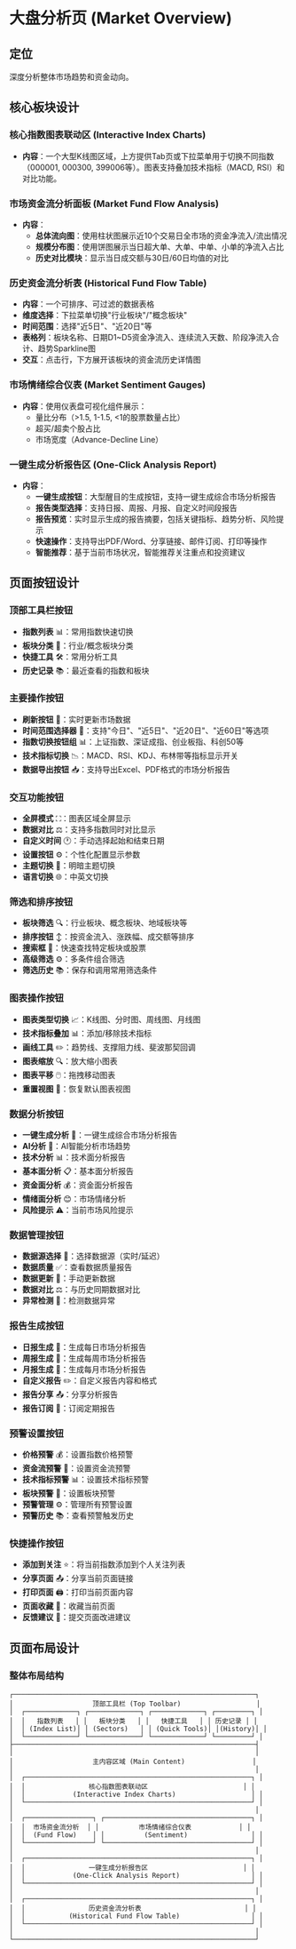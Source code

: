 # 大盘分析页 (Market Overview)

## 定位
深度分析整体市场趋势和资金动向。

## 核心板块设计

### 核心指数图表联动区 (Interactive Index Charts)
- **内容**：一个大型K线图区域，上方提供Tab页或下拉菜单用于切换不同指数（000001, 000300, 399006等）。图表支持叠加技术指标（MACD, RSI）和对比功能。

### 市场资金流分析面板 (Market Fund Flow Analysis)
- **内容**：
  - **总体流向图**：使用柱状图展示近10个交易日全市场的资金净流入/流出情况
  - **规模分布图**：使用饼图展示当日超大单、大单、中单、小单的净流入占比
  - **历史对比模块**：显示当日成交额与30日/60日均值的对比

### 历史资金流分析表 (Historical Fund Flow Table)
- **内容**：一个可排序、可过滤的数据表格
- **维度选择**：下拉菜单切换"行业板块"/"概念板块"
- **时间范围**：选择"近5日"、"近20日"等
- **表格列**：板块名称、日期D1~D5资金净流入、连续流入天数、阶段净流入合计、趋势Sparkline图
- **交互**：点击行，下方展开该板块的资金流历史详情图

### 市场情绪综合仪表 (Market Sentiment Gauges)
- **内容**：使用仪表盘可视化组件展示：
  - 量比分布（>1.5, 1-1.5, <1的股票数量占比）
  - 超买/超卖个股占比
  - 市场宽度（Advance-Decline Line）

### 一键生成分析报告区 (One-Click Analysis Report)
- **内容**：
  - **一键生成按钮**：大型醒目的生成按钮，支持一键生成综合市场分析报告
  - **报告类型选择**：支持日报、周报、月报、自定义时间段报告
  - **报告预览**：实时显示生成的报告摘要，包括关键指标、趋势分析、风险提示
  - **快速操作**：支持导出PDF/Word、分享链接、邮件订阅、打印等操作
  - **智能推荐**：基于当前市场状况，智能推荐关注重点和投资建议

## 页面按钮设计

### 顶部工具栏按钮
- **指数列表** 📊：常用指数快速切换
- **板块分类** 🏢：行业/概念板块分类
- **快捷工具** 🛠️：常用分析工具
- **历史记录** 📚：最近查看的指数和板块

### 主要操作按钮
- **刷新按钮** 🔄：实时更新市场数据
- **时间范围选择器** 📅：支持"今日"、"近5日"、"近20日"、"近60日"等选项
- **指数切换按钮组** 📊：上证指数、深证成指、创业板指、科创50等
- **技术指标切换** 📉：MACD、RSI、KDJ、布林带等指标显示开关
- **数据导出按钮** 📥：支持导出Excel、PDF格式的市场分析报告

### 交互功能按钮
- **全屏模式** ⛶：图表区域全屏显示
- **数据对比** ⚖️：支持多指数同时对比显示
- **自定义时间** 🕐：手动选择起始和结束日期
- **设置按钮** ⚙️：个性化配置显示参数
- **主题切换** 🌙：明暗主题切换
- **语言切换** 🌐：中英文切换

### 筛选和排序按钮
- **板块筛选** 🔍：行业板块、概念板块、地域板块等
- **排序按钮** ↕️：按资金流入、涨跌幅、成交额等排序
- **搜索框** 🔎：快速查找特定板块或股票
- **高级筛选** ⚙️：多条件组合筛选
- **筛选历史** 📚：保存和调用常用筛选条件

### 图表操作按钮
- **图表类型切换** 📈：K线图、分时图、周线图、月线图
- **技术指标叠加** 📊：添加/移除技术指标
- **画线工具** ✏️：趋势线、支撑阻力线、斐波那契回调
- **图表缩放** 🔍：放大缩小图表
- **图表平移** 🖱️：拖拽移动图表
- **重置视图** 🔄：恢复默认图表视图

### 数据分析按钮
- **一键生成分析** 🚀：一键生成综合市场分析报告
- **AI分析** 🤖：AI智能分析市场趋势
- **技术分析** 📊：技术面分析报告
- **基本面分析** 📋：基本面分析报告
- **资金面分析** 💰：资金面分析报告
- **情绪面分析** 😊：市场情绪分析
- **风险提示** ⚠️：当前市场风险提示

### 数据管理按钮
- **数据源选择** 📡：选择数据源（实时/延迟）
- **数据质量** ✅：查看数据质量报告
- **数据更新** 🔄：手动更新数据
- **数据对比** ⚖️：与历史同期数据对比
- **异常检测** 🚨：检测数据异常

### 报告生成按钮
- **日报生成** 📰：生成每日市场分析报告
- **周报生成** 📅：生成每周市场分析报告
- **月报生成** 📆：生成每月市场分析报告
- **自定义报告** ✏️：自定义报告内容和格式
- **报告分享** 📤：分享分析报告
- **报告订阅** 📧：订阅定期报告

### 预警设置按钮
- **价格预警** 💰：设置指数价格预警
- **资金流预警** 💸：设置资金流预警
- **技术指标预警** 📊：设置技术指标预警
- **板块预警** 🏢：设置板块预警
- **预警管理** ⚙️：管理所有预警设置
- **预警历史** 📚：查看预警触发历史

### 快捷操作按钮
- **添加到关注** ⭐：将当前指数添加到个人关注列表
- **分享页面** 📤：分享当前页面链接
- **打印页面** 🖨️：打印当前页面内容
- **页面收藏** 🔖：收藏当前页面
- **反馈建议** 💬：提交页面改进建议

## 页面布局设计

### 整体布局结构
```
┌─────────────────────────────────────────────────────────────┐
│                    顶部工具栏 (Top Toolbar)                   │
│  ┌─────────────┐ ┌─────────────┐ ┌─────────────┐ ┌─────────┐ │
│  │   指数列表   │ │   板块分类   │ │   快捷工具   │ │ 历史记录 │ │
│  │ (Index List)│ │ (Sectors)   │ │ (Quick Tools)│ │(History)│ │
│  └─────────────┘ └─────────────┘ └─────────────┘ └─────────┘ │
├─────────────────────────────────────────────────────────────┤
│                                                             │
│                    主内容区域 (Main Content)                 │
│                                                             │
│  ┌─────────────────────────────────────────────────────────┐ │
│  │                核心指数图表联动区                        │ │
│  │            (Interactive Index Charts)                   │ │
│  └─────────────────────────────────────────────────────────┘ │
│                                                             │
│  ┌─────────────────┐ ┌─────────────────────────────────────┐ │
│  │  市场资金流分析  │ │          市场情绪综合仪表            │ │
│  │  (Fund Flow)    │ │          (Sentiment)                │ │
│  └─────────────────┘ └─────────────────────────────────────┘ │
│                                                             │
│  ┌─────────────────────────────────────────────────────────┐ │
│  │                一键生成分析报告区                        │ │
│  │            (One-Click Analysis Report)                  │ │
│  └─────────────────────────────────────────────────────────┘ │
│                                                             │
│  ┌─────────────────────────────────────────────────────────┐ │
│  │                历史资金流分析表                          │ │
│  │           (Historical Fund Flow Table)                  │ │
│  └─────────────────────────────────────────────────────────┘ │
│                                                             │
└─────────────────────────────────────────────────────────────┘
```
